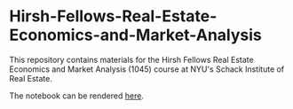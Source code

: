 # Hirsh-Fellows-Real-Estate-Economics-and-Market-Analysis
This repository contains materials for the Hirsh Fellows Real Estate Economics and Market Analysis (1045) course at NYU's Schack Institute of Real Estate.

The notebook can be rendered [here](https://nbviewer.jupyter.org/github/thsavage/Hirsh-Scholars-Real-Estate-Economics-and-Market-Analysis/blob/master/Hirsh%20Scholars%20REAL%201045%20Supplemental%20Class%20Notes%20Final.ipynb).
